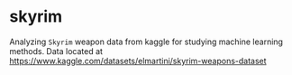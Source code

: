 # skyrim
Analyzing ```Skyrim``` weapon data from kaggle for studying machine learning methods.
Data located at https://www.kaggle.com/datasets/elmartini/skyrim-weapons-dataset
